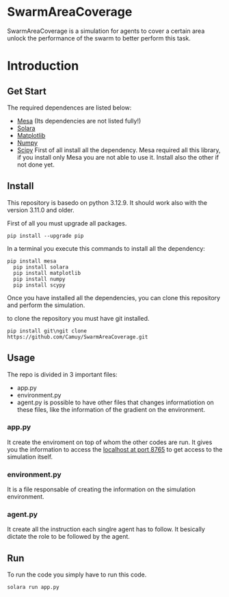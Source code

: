 # SwarmAreaCoverage
SwarmAreaCoverage is a simulation for agents to cover a certain area unlock the performance of the swarm to better perform this task.

# Introduction
## Get Start
The required dependences are listed below:
- [Mesa](https://mesa.readthedocs.io/latest/index.html) (Its dependencies are not listed fully!)
- [Solara](https://solara.dev)
- [Matplotlib](https://matplotlib.org)
- [Numpy](https://numpy.org)
- [Scipy](https://scipy.org)
First of all install all the dependency.
Mesa required all this library, if you install only Mesa you are not able to use it. Install also the other if not done yet.

## Install
This repository is basedo on python 3.12.9. It should work also with the version 3.11.0 and older.

First of all you must upgrade all packages.
<pre><code class="language-bash">pip install --upgrade pip
</code></pre>
  
In a terminal you execute this commands to install all the dependency:
<pre><code class="language-bash">pip install mesa
  pip install solara
  pip install matplotlib
  pip install numpy
  pip install scypy
</code></pre>

Once you have installed all the dependencies, you can clone this repository and perform the simulation.

to clone the repository you must have git installed.

<pre><code class="language-bash">pip install git\ngit clone https://github.com/Camuy/SwarmAreaCoverage.git</code></pre>

## Usage
The repo is divided in 3 important files:
- app.py
- environment.py
- agent.py
is possible to have other files that changes informatiotion on these files, like the information of the gradient on the environment.

### app.py
It create the enviroment on top of whom the other codes are run. It gives you the information to access the [localhost at port 8765](http://localhost:8765) to get access to the simulation itself.

### environment.py
It is a file responsable of creating the information on the simulation environment.

### agent.py
It create all the instruction each singlre agent has to follow. It besically dictate the role to be followed by the agent.

## Run
To run the code you simply have to run this code.
<pre><code class="language-bash">solara run app.py</code></pre>
